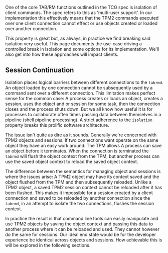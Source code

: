 One of the core TAB/RM functions outlined in the TCG spec is isolation of client commands. The spec refers to this as 'multi-user support'. In our implementation this effectively means that the TPM2 commands executed over one client connection cannot effect or use objects created or loaded over another connection.

This property is great but, as always, in practice we find breaking said isolation very useful. This page documents the use-case driving a controlled break in isolation and some options for its implementation. We'll also get into how these approaches will impact clients.

## Session Continuation
Isolation places logical barriers between different connections to the `tabrmd`. An object loaded by one connection cannot be subsequently used by a command sent over a different connection. This limitation makes perfect sense for the common case: A process creates or loads an object, creates a session, uses the object and or session for some task, then the connection closes and the process shuts down. But we all know how useful it is for processes to collaborate often times passing data between themselves in a pipeline (shell pipeline processing). A strict adherence to the `isolation` property breaks this prolific software architecture.

The issue isn't quite as dire as it sounds. Generally we're concerned with TPM2 objects and sessions. If two connections want operate on the same object they have an easy work around: The TPM allows A process can save an object before it terminates. When the connection is terminated the `tabrmd` will flush the object context from the TPM, but another process can use the saved object context to reload the saved object context.

The difference between the semantics for managing object and sessions is where the issues arise: A TPM2 object may have its context saved and the object flushed from the TPM and then subsequently reloaded. Unlike a TPM2 object, a saved TPM2 session context cannot be reloaded after it has been flushed. This makes it impossible for a session created by a client connection and saved to be reloaded by another connection since the `tabrmd`, in an attempt to isolate the two connections, flushes the session context.

In practice the result is that command line tools can easily manipulate and use TPM2 objects by saving the object context and passing this data to another process where it can be reloaded and used. They cannot however do the same for sessions. Our ideal end state would be for the developer experience be identical across objects and sessions. How achievable this is will be explored in the following sections.
